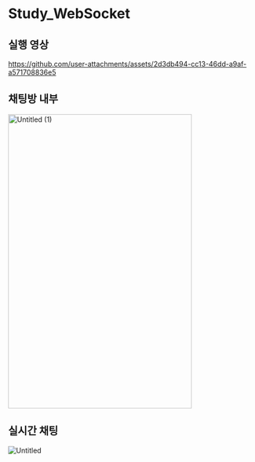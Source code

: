 # Study_WebSocket



## 실행 영상
https://github.com/user-attachments/assets/2d3db494-cc13-46dd-a9af-a571708836e5

## 채팅방 내부
<img width="374" height="599" alt="Untitled (1)" src="https://github.com/user-attachments/assets/3f485c65-cc84-4721-b2eb-520a91c36d12" />

## 실시간 채팅
![Untitled](https://github.com/user-attachments/assets/e38c408b-2168-4be0-be41-cfb5878895dd)
